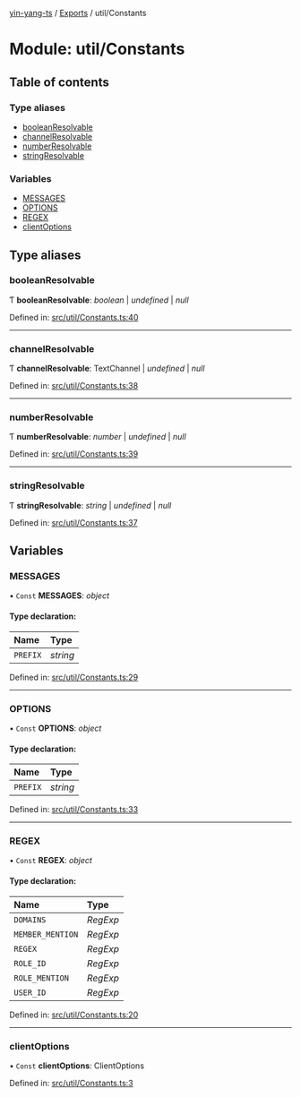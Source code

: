 [yin-yang-ts](../README.md) / [Exports](../modules.md) / util/Constants

# Module: util/Constants

## Table of contents

### Type aliases

- [booleanResolvable](util_constants.md#booleanresolvable)
- [channelResolvable](util_constants.md#channelresolvable)
- [numberResolvable](util_constants.md#numberresolvable)
- [stringResolvable](util_constants.md#stringresolvable)

### Variables

- [MESSAGES](util_constants.md#messages)
- [OPTIONS](util_constants.md#options)
- [REGEX](util_constants.md#regex)
- [clientOptions](util_constants.md#clientoptions)

## Type aliases

### booleanResolvable

Ƭ **booleanResolvable**: *boolean* \| *undefined* \| *null*

Defined in: [src/util/Constants.ts:40](https://github.com/DetroitWhiskey136/ying-yang-ts/blob/17c6b1a/src/util/Constants.ts#L40)

___

### channelResolvable

Ƭ **channelResolvable**: TextChannel \| *undefined* \| *null*

Defined in: [src/util/Constants.ts:38](https://github.com/DetroitWhiskey136/ying-yang-ts/blob/17c6b1a/src/util/Constants.ts#L38)

___

### numberResolvable

Ƭ **numberResolvable**: *number* \| *undefined* \| *null*

Defined in: [src/util/Constants.ts:39](https://github.com/DetroitWhiskey136/ying-yang-ts/blob/17c6b1a/src/util/Constants.ts#L39)

___

### stringResolvable

Ƭ **stringResolvable**: *string* \| *undefined* \| *null*

Defined in: [src/util/Constants.ts:37](https://github.com/DetroitWhiskey136/ying-yang-ts/blob/17c6b1a/src/util/Constants.ts#L37)

## Variables

### MESSAGES

• `Const` **MESSAGES**: *object*

#### Type declaration:

Name | Type |
:------ | :------ |
`PREFIX` | *string* |

Defined in: [src/util/Constants.ts:29](https://github.com/DetroitWhiskey136/ying-yang-ts/blob/17c6b1a/src/util/Constants.ts#L29)

___

### OPTIONS

• `Const` **OPTIONS**: *object*

#### Type declaration:

Name | Type |
:------ | :------ |
`PREFIX` | *string* |

Defined in: [src/util/Constants.ts:33](https://github.com/DetroitWhiskey136/ying-yang-ts/blob/17c6b1a/src/util/Constants.ts#L33)

___

### REGEX

• `Const` **REGEX**: *object*

#### Type declaration:

Name | Type |
:------ | :------ |
`DOMAINS` | *RegExp* |
`MEMBER_MENTION` | *RegExp* |
`REGEX` | *RegExp* |
`ROLE_ID` | *RegExp* |
`ROLE_MENTION` | *RegExp* |
`USER_ID` | *RegExp* |

Defined in: [src/util/Constants.ts:20](https://github.com/DetroitWhiskey136/ying-yang-ts/blob/17c6b1a/src/util/Constants.ts#L20)

___

### clientOptions

• `Const` **clientOptions**: ClientOptions

Defined in: [src/util/Constants.ts:3](https://github.com/DetroitWhiskey136/ying-yang-ts/blob/17c6b1a/src/util/Constants.ts#L3)
